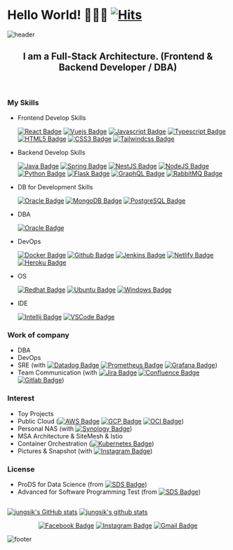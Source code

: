 # Hello World! 🙋🏻‍♂️ [![Hits](https://hits.seeyoufarm.com/api/count/incr/badge.svg?url=https%3A%2F%2Fgithub.com%2Fjungsikyeo%2Fhit-counter&count_bg=%2379C83D&title_bg=%23555555&icon=&icon_color=%23E7E7E7&title=hits&edge_flat=false)](https://hits.seeyoufarm.com)

![header](https://capsule-render.vercel.app/api?type=waving&color=auto&height=150&section=header&text=JungsikYeo&fontSize=80&animation=fadeIn)

<div align=center>
 
## I am a Full-Stack Architecture. (Frontend & Backend Developer / DBA)
<br/>


</div>

### My Skills
- Frontend Develop Skills
 
   [![React Badge](https://img.shields.io/badge/React-61DAFB?style=flat-square&logo=React&logoColor=black)](https://ko.reactjs.org/) [![Vuejs Badge](https://img.shields.io/badge/Vue.js-4FC08D?style=flat-square&logo=Vue.js&logoColor=white)](https://vuejs.org/) [![Javascript Badge](https://img.shields.io/badge/Javascript-F7DF1E?style=flat-square&logo=Javascript&logoColor=black)](https://ko.wikipedia.org/wiki/Javascript/) [![Typescript Badge](https://img.shields.io/badge/Typescript-3178C6?style=flat-square&logo=TypeScript&logoColor=white)](https://www.typescriptlang.org/) [![HTML5 Badge](https://img.shields.io/badge/HTML5-E34F26?style=flat-square&logo=HTML5&logoColor=white)](https://ko.wikipedia.org/wiki/HTML5) [![CSS3 Badge](https://img.shields.io/badge/CSS3-1572B6?style=flat-square&logo=CSS3&logoColor=white)](https://ko.wikipedia.org/wiki/CSS) [![Tailwindcss Badge](https://img.shields.io/badge/Tailwind%20CSS-38B2AC?style=flat-square&logo=Tailwind%20CSS&logoColor=white&link=https://tailwindcss.com/)](https://tailwindcss.com/)

- Backend Develop Skills

   [![Java Badge](https://img.shields.io/badge/Java-007396?style=flat-square&logo=Java&logoColor=white)](https://java.com/ko/) [![Spring Badge](https://img.shields.io/badge/Spring-6DB33F?style=flat-square&logo=Spring&logoColor=white)](https://spring.io/) [![NestJS Badge](https://img.shields.io/badge/NestJS-E0234E?style=flat-square&logo=NestJS&logoColor=white)](https://nestjs.com/) [![NodeJS Badge](https://img.shields.io/badge/NodeJS-339933?style=flat-square&logo=Node.JS&logoColor=white)](https://nodejs.org/) [![Python Badge](https://img.shields.io/badge/Python-3776AB?style=flat-square&logo=Python&logoColor=white)](https://www.python.org/) [![Flask Badge](https://img.shields.io/badge/Flask-000000?style=flat-square&logo=Flask&logoColor=white)](https://flask.palletsprojects.com/) [![GraphQL Badge](https://img.shields.io/badge/GraphQL-E10098?style=flat-square&logo=GraphQL&logoColor=white)](https://graphql.org/) [![RabbitMQ Badge](https://img.shields.io/badge/RabbitMQ-FF6600?style=flat-square&logo=RabbitMQ&logoColor=white)](https://rabbitmq.com/) 

- DB for Development Skills 

   [![Oracle Badge](https://img.shields.io/badge/Oracle-F80000?style=flat-square&logo=Oracle&logoColor=white)](https://www.oracle.com/) [![MongoDB Badge](https://img.shields.io/badge/MongoDB-47A248?style=flat-square&logo=MongoDB&logoColor=white)](https://www.mongodb.com/) [![PostgreSQL Badge](https://img.shields.io/badge/PostgreSQL-336791?style=flat-square&logo=PostgreSQL&logoColor=white)](https://www.postgresql.org/)

- DBA

   [![Oracle Badge](https://img.shields.io/badge/Oracle-F80000?style=flat-square&logo=Oracle&logoColor=white)](https://www.oracle.com/)

- DevOps

   [![Docker Badge](https://img.shields.io/badge/Docker-2496ED?style=flat-square&logo=Docker&logoColor=white)](https://docker.com) [![Github Badge](https://img.shields.io/badge/Github-181717?style=flat-square&logo=Github&logoColor=white)](https://github.com/) [![Jenkins Badge](https://img.shields.io/badge/Jenkins-D24939?style=flat-square&logo=Jenkins&logoColor=white)](https://www.jenkins.io/) [![Netlify Badge](https://img.shields.io/badge/Netlify-00C7B7?style=flat-square&logo=Netlify&logoColor=white)](https://www.netlify.com/) [![Heroku Badge](https://img.shields.io/badge/Heroku-430098?style=flat-square&logo=Heroku&logoColor=white)](https://www.heroku.com/) 

- OS

   [![Redhat Badge](https://img.shields.io/badge/Redhat-EE0000?style=flat-square&logo=Red%20hat&logoColor=white)](https://www.redhat.com/ko) [![Ubuntu Badge](https://img.shields.io/badge/Ubuntu-E95420?style=flat-square&logo=Ubuntu&logoColor=white)](https://ubuntu.com/) [![Windows Badge](https://img.shields.io/badge/Windows-0078D6?style=flat-square&logo=Windows&logoColor=white)](https://www.microsoft.com/ko-kr/windows)

- IDE
   
   [![Intellij Badge](https://img.shields.io/badge/IntelliJ%20IDEA-000000?style=flat-square&logo=IntelliJ%20IDEA&logoColor=white)](https://www.jetbrains.com/idea/) [![VSCode Badge](https://img.shields.io/badge/VSCode-007ACC?style=flat-square&logo=Visual%20Studio%20Code&logoColor=white)](https://code.visualstudio.com/)

### Work of company
- DBA
- DevOps
- SRE (with [![Datadog Badge](https://img.shields.io/badge/Datadog-632CA6?style=flat-square&logo=Datadog&logoColor=white)](https://grafana.com/) [![Prometheus Badge](https://img.shields.io/badge/Prometheus-E6522C?style=flat-square&logo=Prometheus&logoColor=white)](https://prometheus.io/) [![Grafana Badge](https://img.shields.io/badge/Grafana-F46800?style=flat-square&logo=Grafana&logoColor=white)](https://grafana.com/))
- Team Communication (with [![Jira Badge](https://img.shields.io/badge/Jira-0052CC?style=flat-square&logo=Jira&logoColor=white)](https://www.atlassian.com/software/jira) [![Confluence Badge](https://img.shields.io/badge/Confluence-172B4D?style=flat-square&logo=Confluence&logoColor=white)](https://www.atlassian.com/software/confluence) [![Gitlab Badge](https://img.shields.io/badge/Gitlab-FCA121?style=flat-square&logo=Gitlab&logoColor=black)](https://about.gitlab.com/))


### Interest
- Toy Projects
- Public Cloud ([![AWS Badge](https://img.shields.io/badge/AWS-232F3E?style=flat-square&logo=Amazon%20AWS&logoColor=white)](https://aws.amazon.com/ko/) [![GCP Badge](https://img.shields.io/badge/GCP-4285F4?style=flat-square&logo=Google%20Cloud&logoColor=white)](https://cloud.google.com/) [![OCI Badge](https://img.shields.io/badge/OCI-F80000?style=flat-square&logo=Oracle&logoColor=white)](https://www.oracle.com/kr/cloud/))
- Personal NAS (with [![Synology Badge](https://img.shields.io/badge/Synology-B5B5B6?style=flat-square&logo=Synology&logoColor=black)](https://www.oracle.com/kr/cloud/))
- MSA Architecture & SiteMesh & Istio
- Container Orchestration ([![Kubernetes Badge](https://img.shields.io/badge/Kubernetes-326CE5?style=flat-square&logo=Kubernetes&logoColor=white)](https://kubernetes.io))
- Pictures & Snapshot (with [![Instagram Badge](https://img.shields.io/badge/-Instagram-dd2a7b?style=flat-square&logo=instagram&logoColor=white&link=https://instagram.com/1985yjs/)](https://instagram.com/1985yjs/))

### License
- ProDS for Data Science (from [![SDS Badge](https://img.shields.io/badge/SamsungSDS-1428A0?style=flat-square&logo=Samsung&logoColor=white)](https://www.samsungsds.com/)) 
- Advanced for Software Programming Test (from [![SDS Badge](https://img.shields.io/badge/SamsungSDS-1428A0?style=flat-square&logo=Samsung&logoColor=white)](https://www.samsungsds.com/))

##

[![jungsik's GitHub stats](https://github-readme-stats.vercel.app/api?username=jungsikyeo&show_icons=true)](https://github.com/jungsikyeo/)
[![jungsik's github stats](https://github-readme-stats.vercel.app/api/top-langs/?username=jungsikyeo&show_icons=true&hide_border=true&title_color=004386&icon_color=004386&layout=compact)](https://github.com/jungsikyeo/)

<div align=center>
  
[![Facebook Badge](https://img.shields.io/badge/-Facebook-1877f2?style=flat-square&logo=facebook&logoColor=white)](https://www.facebook.com/jeongsik.yeo/) 
[![Instagram Badge](https://img.shields.io/badge/-Instagram-dd2a7b?style=flat-square&logo=instagram&logoColor=white&link=https://instagram.com/1985yjs/)](https://instagram.com/1985yjs/) 
[![Gmail Badge](https://img.shields.io/badge/-Gmail-d14836?style=flat-square&logo=Gmail&logoColor=white&link=mailto:saeminam@gmail.com)](mailto:saeminam@gmail.com)

</div>

![footer](https://capsule-render.vercel.app/api?type=waving&color=auto&height=150&section=footer)
